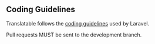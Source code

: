 ## Coding Guidelines

Translatable follows the [coding guidelines](https://github.com/laravel/framework/blob/master/CONTRIBUTING.md#coding-guidelines) used by Laravel.

Pull requests MUST be sent to the development branch.